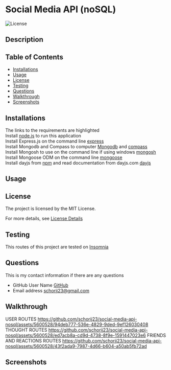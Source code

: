 # Social Media API (noSQL)

![License](https://img.shields.io/badge/License-MIT-yellow.svg)

## Description

## Table of Contents

* [Installations](#installations)
* [Usage](#usage)
* [License](#license)
* [Testing](#testing)
* [Questions](#questions)
* [Walkthrough](#walkthrough)
* [Screenshots](#screenshots)

## Installations
The links to the requirements are highlighted<br>
Install [node.js](https://nodejs.org/en) to run this application<br>
Install Express.js on the command line [express](https://www.npmjs.com/package/express)<br>
Install Mongodb and Compass to computer [Mongodb](https://www.mongodb.com/try/download/community/) and [compass](https://www.mongodb.com/products/tools/compass)<br>
Install Mongosh to use on the command line if using windows [mongosh](https://www.mongodb.com/docs/mongodb-shell/install/)<br>
Install Mongoose ODM on the command line [mongoose](https://www.npmjs.com/package/mongoose)<br>
Install dayjs from [npm](https://www.npmjs.com/package/dayjs) and read documentation from dayjs.com [dayjs](https://day.js.org/docs/en/installation/node-js)

## Usage

## License
The project is licensed by the MIT License.

For more details, see [License Details](https://choosealicense.com/licenses/mit/)

## Testing
This routes of this project are tested on [Insomnia](https://insomnia.rest/)
## Questions

  This is my contact information if there are any questions

  - GitHub User Name [GitHub](https://github.com/schorij23) 
  - Email address schorij23@gmail.com

## Walkthrough
USER ROUTES
https://github.com/schorij23/social-media-api-nosql/assets/5600528/94deb777-536e-4829-9ded-9ef126030408
THOUGHT ROUTES
https://github.com/schorij23/social-media-api-nosql/assets/5600528/ed7acb8a-cd9d-4738-8f9e-1591447023e6
FRIENDS AND REACTIONS ROUTES
https://github.com/schorij23/social-media-api-nosql/assets/5600528/43f2ada9-7987-4d66-b604-a50ab5fb72ad



## Screenshots







